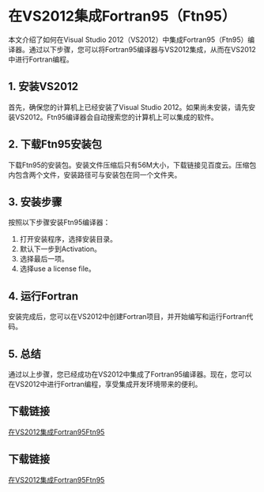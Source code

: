 # 在VS2012集成Fortran95（Ftn95）

本文介绍了如何在Visual Studio 2012（VS2012）中集成Fortran95（Ftn95）编译器。通过以下步骤，您可以将Fortran95编译器与VS2012集成，从而在VS2012中进行Fortran编程。

## 1. 安装VS2012

首先，确保您的计算机上已经安装了Visual Studio 2012。如果尚未安装，请先安装VS2012。Ftn95编译器会自动搜索您的计算机上可以集成的软件。

## 2. 下载Ftn95安装包

下载Ftn95的安装包。安装文件压缩后只有56M大小，下载链接见百度云。压缩包内包含两个文件，安装路径可与安装包在同一个文件夹。

## 3. 安装步骤

按照以下步骤安装Ftn95编译器：

1. 打开安装程序，选择安装目录。
2. 默认下一步到Activation。
3. 选择最后一项。
4. 选择use a license file。

## 4. 运行Fortran

安装完成后，您可以在VS2012中创建Fortran项目，并开始编写和运行Fortran代码。

## 5. 总结

通过以上步骤，您已经成功在VS2012中集成了Fortran95编译器。现在，您可以在VS2012中进行Fortran编程，享受集成开发环境带来的便利。

## 下载链接

[在VS2012集成Fortran95Ftn95](https://pan.quark.cn/s/ee05bbd11c57)

## 下载链接

[在VS2012集成Fortran95Ftn95](https://pan.quark.cn/s/3a2d74fc1127)